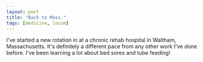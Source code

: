 ```yaml
---
layout: post
title: "Back to Mass."
tags: [medicine, locum]
---
```


I've started a new rotation in at a chronic rehab hospital in Waltham, Massachusetts. It's definitely a different pace from any other work I've done before. I've been learning a lot about bed sores and tube feeding!
